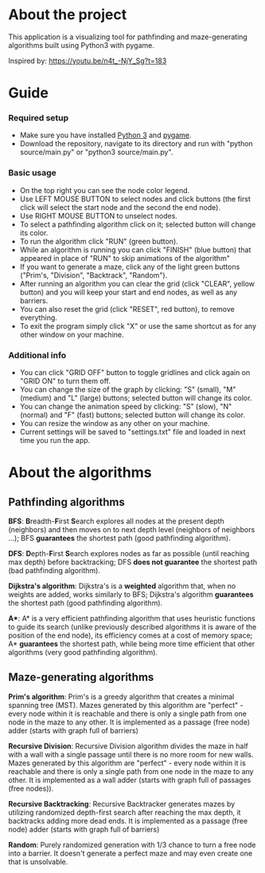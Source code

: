 # About the project

This application is a visualizing tool for pathfinding and maze-generating algorithms built using Python3 with pygame.

Inspired by: https://youtu.be/n4t_-NjY_Sg?t=183

# Guide

### Required setup

- Make sure you have installed [Python 3](https://www.python.org/downloads/) and [pygame](https://youtu.be/Y4Jn0UCqY28?t=163).
- Download the repository, navigate to its directory and run with "python source/main.py" or "python3 source/main.py".

### Basic usage

- On the top right you can see the node color legend.
- Use LEFT MOUSE BUTTON to select nodes and click buttons (the first click will select the start node and the second the end node).
- Use RIGHT MOUSE BUTTON to unselect nodes.
- To select a pathfinding algorithm click on it; selected button will change its color.
- To run the algorithm click "RUN" (green button).
- While an algorithm is running you can click "FINISH" (blue button) that appeared in place of "RUN" to skip animations of the algorithm"
- If you want to generate a maze, click any of the light green buttons ("Prim's, "Division", "Backtrack", "Random").
- After running an algorithm you can clear the grid (click "CLEAR", yellow button) and you will keep your start and end nodes, as well as any barriers.
- You can also reset the grid (click "RESET", red button), to remove everything.
- To exit the program simply click "X" or use the same shortcut as for any other window on your machine.

### Additional info
- You can click "GRID OFF" button to toggle gridlines and click again on "GRID ON" to turn them off.
- You can change the size of the graph by clicking: "S" (small), "M" (medium) and "L" (large) buttons; selected button will change its color.
- You can change the animation speed by clicking: "S" (slow), "N" (normal) and "F" (fast) buttons; selected button will change its color.
- You can resize the window as any other on your machine.
- Current settings will be saved to "settings.txt" file and loaded in next time you run the app.

# About the algorithms

## Pathfinding algorithms

**BFS**: **B**readth-**F**irst **S**earch explores all nodes at the present depth (neighbors) and then moves on to next depth level (neighbors of neighbors ...); BFS **guarantees** the shortest path (good pathfinding algorithm).

**DFS**: **D**epth-**F**irst **S**earch explores nodes as far as possible (until reaching max depth) before backtracking; DFS **does not guarantee** the shortest path (bad pathfinding algorithm).

**Dijkstra's algorithm**: Dijkstra's is a **weighted** algorithm that, when no weights are added, works similarly to BFS; Dijkstra's algorithm **guarantees** the shortest path (good pathfinding algorithm).

**A\***: A* is a very efficient pathfinding algorithm that uses heuristic functions to guide its search (unlike previously described algorithms it is aware of the position of the end node), its efficiency comes at a cost of memory space; A* **guarantees** the shortest path, while being more time efficient that other algorithms (very good pathfinding algorithm).

## Maze-generating algorithms

**Prim's algorithm**: Prim's is a greedy algorithm that creates a minimal spanning tree (MST). Mazes generated by this algorithm are "perfect" - every node within it is reachable and there is only a single path from one node in the maze to any other. It is implemented as a passage (free node) adder (starts with graph full of barriers)

**Recursive Division**: Recursive Division algorithm divides the maze in half with a wall with a single passage until there is no more room for new walls. Mazes generated by this algorithm are "perfect" - every node within it is reachable and there is only a single path from one node in the maze to any other. It is implemented as a wall adder (starts with graph full of passages (free nodes)).

**Recursive Backtracking**: Recursive Backtracker generates mazes by utilizing randomized depth-first search after reaching the max depth, it backtracks adding more dead ends. It is implemented as a passage (free node) adder (starts with graph full of barriers)

**Random**: Purely randomized generation with 1/3 chance to turn a free node into a barrier. It doesn't generate a perfect maze and may even create one that is unsolvable.
